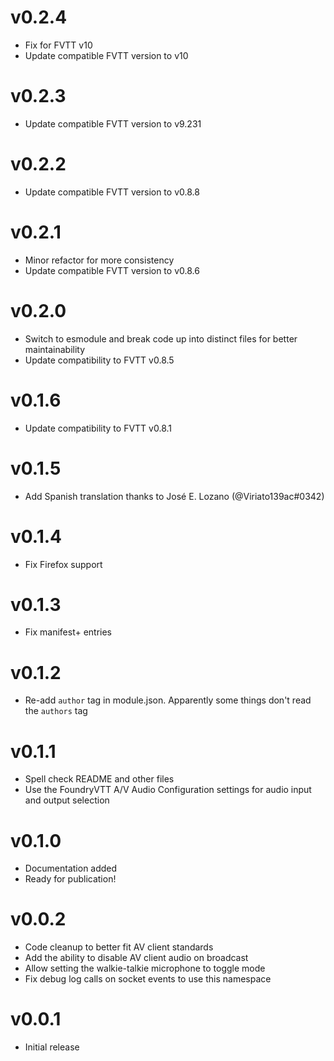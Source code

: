 # v0.2.4

- Fix for FVTT v10
- Update compatible FVTT version to v10

# v0.2.3

- Update compatible FVTT version to v9.231

# v0.2.2

- Update compatible FVTT version to v0.8.8

# v0.2.1

- Minor refactor for more consistency
- Update compatible FVTT version to v0.8.6

# v0.2.0

- Switch to esmodule and break code up into distinct files for better maintainability
- Update compatibility to FVTT v0.8.5

# v0.1.6

- Update compatibility to FVTT v0.8.1

# v0.1.5

- Add Spanish translation thanks to José E. Lozano (@Viriato139ac#0342)

# v0.1.4

- Fix Firefox support

# v0.1.3

- Fix manifest+ entries

# v0.1.2

- Re-add `author` tag in module.json. Apparently some things don't read the `authors` tag

# v0.1.1

- Spell check README and other files
- Use the FoundryVTT A/V Audio Configuration settings for audio input and output selection

# v0.1.0

- Documentation added
- Ready for publication!

# v0.0.2

- Code cleanup to better fit AV client standards
- Add the ability to disable AV client audio on broadcast
- Allow setting the walkie-talkie microphone to toggle mode
- Fix debug log calls on socket events to use this namespace

# v0.0.1

- Initial release
